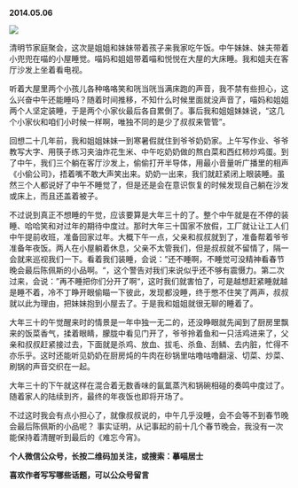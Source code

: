 
          
            
**2014.05.06**



![](//upload-images.jianshu.io/upload_images/51001-76c29e926ea80ccc.jpg)




清明节家庭聚会，这次是姐姐和妹妹带着孩子来我家吃午饭。中午妹妹、妹夫带着小兜兜在喵的小屋睡觉。喵妈和姐姐带着喵和悦悦在大屋的大床睡。我和姐夫在客厅沙发上坐着看电视。


听着大屋里两个小孩儿各种咯咯笑和咣当咣当满床跑的声音，我不禁有些担心，这么兴奋中午还能睡吗？随着时间推移，不知什么时候里面就没声音了，喵妈和姐姐两个人坚定装睡，于是两个小家伙最后各自累倒了。事后我和姐姐妹妹说，“这几个小家伙和咱们小时候一样啊，唯独不同的是少了叔叔来管管”。

回想二十几年前，我和姐姐妹妹一到寒暑假就住到爷爷奶奶家。上午写作业、爷爷教写大字、用筷子练习夹油炸花生米、中午吃奶奶做的熬白菜和西红柿炒鸡蛋。到了中午，我们三个躺在客厅沙发上，偷偷打开半导体，用最小音量听广播里的相声《小偷公司》，捂着嘴不敢大声笑出来。奶奶一出来，我们就赶紧闭上眼装睡。虽然三个人都说好了中午不睡觉了，但是还是会在意识恢复的时候发现自己躺在沙发或床上，而且还盖着被子。

不过说到真正不想睡的午觉，应该要算是大年三十的了。整个中午就是在不停的装睡、哈哈笑和对过年的期待中度过。那时大年三十国家不放假，工厂就让让工人们中午提前收班，准备回家过年。大概下午一点，父亲和叔叔就到了，准备帮着爷爷准备年夜饭。两人在小屋躺着休息，父亲不太管我们，但是叔叔就不留情了，隔一会就来巡视我们一下。看着我们装睡，会说：”还不睡啊，不睡觉可没精神看春节晚会最后陈佩斯的小品啊。“，这个警告对我们来说似乎还不够有震慑力。第二次过来，会说：”再不睡把你们分开了啊“，这时我们就害怕了，可是越想赶紧睡就越是睡不着，冷不丁睁开眼偷瞄一下彼此，发现都没睡，终于憋不住笑了两声，叔叔就以此为理由，把妹妹抱到小屋去了。于是我和姐姐就很无聊的睡着了。

大年三十的午觉醒来时的情景是一年中独一无二的，还没睁眼就先闻到了厨房里飘来的饭菜香气，揉着眼睛，朦胧中看见门开了，爷爷拎着鱼和一只活鸡进来了，父亲和叔叔赶紧接过去，下面就是杀鸡、放血、拔毛、杀鱼、刮鳞、去内脏，忙得不亦乐乎。这时还能听见奶奶在厨房炖的牛肉在砂锅里咕噜咕噜翻滚、切菜、炒菜、刷锅的声音交织在一起。

大年三十的下午就这样在混合着无数香味的氤氲蒸汽和锅碗相碰的奏鸣中度过了。随着家人的陆续到齐，最终的年夜饭也即将开场了。

不过这时我会有点小担心了，就像叔叔说的，中午几乎没睡，会不会等不到春节晚会最后陈佩斯的小品呢？
事实证明，从记事起的前十几个春节晚会，我没有一次能保持着清醒听到最后的《难忘今宵》。


**个人微信公众号，长按二维码加关注，或搜索：摹喵居士**

**喜欢作者写写哪些话题，可以公众号留言**




          
        